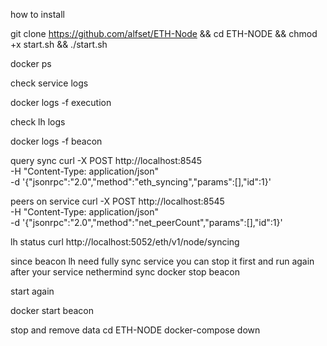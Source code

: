 how to install


git clone https://github.com/alfset/ETH-Node && cd ETH-NODE && chmod +x start.sh && ./start.sh

docker ps


check service logs

docker logs -f execution

check lh logs

docker logs -f beacon


query sync
curl -X POST http://localhost:8545 \
  -H "Content-Type: application/json" \
  -d '{"jsonrpc":"2.0","method":"eth_syncing","params":[],"id":1}'

peers on service
curl -X POST http://localhost:8545 \
  -H "Content-Type: application/json" \
  -d '{"jsonrpc":"2.0","method":"net_peerCount","params":[],"id":1}'


lh status
curl http://localhost:5052/eth/v1/node/syncing


since beacon lh need fully sync service you can stop it first and run again after your service nethermind sync
docker stop beacon

start again

docker start beacon

stop and remove data
cd ETH-NODE
docker-compose down
